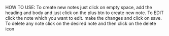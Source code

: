 HOW TO USE: 
  To create new notes just click on empty space, add the heading and body and just click on the plus btn to create new note.
  To EDIT click the note which you want to edit. make the changes and click on save.
  To delete any note click on the desired note and then click on the delete icon
  
